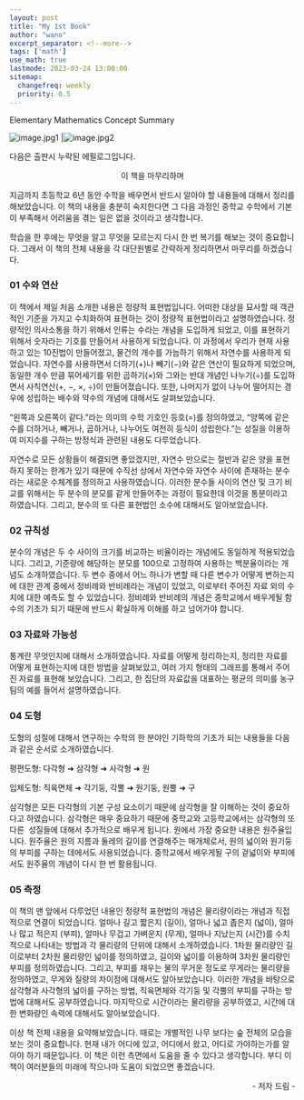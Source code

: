 ```yaml
---
layout: post
title: "My 1st Book"
author: "wano"
excerpt_separator: <!--more-->
tags: ['math']
use_math: true
lastmode: 2023-03-24 13:00:00
sitemap:
  changefreq: weekly
  priority: 0.5
---
```


Elementary Mathematics Concept Summary<!--more-->

![image.jpg1](https://cgvfxmath.github.io/assets/img/wano_1st_book_01.png) |![image.jpg2](https://cgvfxmath.github.io/assets/img/wano_1st_book_02.png)

다음은 출판시 누락된 에필로그입니다.

<p style="text-align: center;">이 책을 마무리하며</p>

지금까지 초등학교 6년 동안 수학을 배우면서 반드시 알아야 할 내용들에 대해서 정리를 해보았습니다. 이 책의 내용을 충분히 숙지한다면 그 다음 과정인 중학교 수학에서 기본이 부족해서 어려움을 겪는 일은 없을 것이라고 생각합니다.

학습을 한 후에는 무엇을 알고 무엇을 모르는지 다시 한 번 복기를 해보는 것이 중요합니다. 그래서 이 책의 전체 내용을 각 대단원별로 간략하게 정리하면서 마무리를 하겠습니다.

### 01 수와 연산

이 책에서 제일 처음 소개한 내용은 정량적 표현법입니다. 어떠한 대상을 묘사할 때 객관적인 기준을 가지고 수치화하여 표현하는 것이 정량적 표현법이라고 설명하였습니다. 정량적인 의사소통을 하기 위해서 인류는 수라는 개념을 도입하게 되었고, 이를 표현하기 위해서 숫자라는 기호를 만들어서 사용하게 되었습니다. 이 과정에서 우리가 현재 사용하고 있는 10진법이 만들어졌고, 물건의 개수를 가늠하기 위해서 자연수를 사용하게 되었습니다. 자연수를 사용하면서 더하기(+)나 빼기(−)와 같은 연산이 필요하게 되었으며, 동일한 개수 만큼 묶어세기를 위한 곱하기(×)와 그와는 반대 개념인 나누기(÷)를 도입하면서 사칙연산(+, −, ×, ÷)이 만들어졌습니다. 또한, 나머지가 없이 나누어 떨어지는 경우에 성립하는 배수와 약수의 개념에 대해서도 살펴보았습니다.

“왼쪽과 오른쪽이 같다.”라는 의미의 수학 기호인 등호(=)를 정의하였고, “양쪽에 같은 수를 더하거나, 빼거나, 곱하거나, 나누어도 여전히 등식이 성립한다.”는 성질을 이용하여 미지수를 구하는 방정식과 관련된 내용도 다루었습니다.

자연수로 모든 상황들이 해결되면 좋았겠지만, 자연수 만으로는 절반과 같은 양을 표현하지 못하는 한계가 있기 때문에 수직선 상에서 자연수와 자연수 사이에 존재하는 분수라는 새로운 수체계를 정의하고 사용하였습니다. 이러한 분수들 사이의 연산 및 크기 비교를 위해서는 두 분수의 분모를 같게 만들어주는 과정이 필요한데 이것을 통분이라고 하였습니다. 그리고, 분수의 또 다른 표현법인 소수에 대해서도 알아보았습니다.

### 02 규칙성

분수의 개념은 두 수 사이의 크기를 비교하는 비율이라는 개념에도 동일하게 적용되었습니다. 그리고, 기준량에 해당하는 분모를 100으로 고정하여 사용하는 백분율이라는 개념도 소개하였습니다. 두 변수 중에서 어느 하나가 변할 때 다른 변수가 어떻게 변하는지에 대한 관계 중에서 정비례와 반비례라는 개념이 있었고, 이로부터 주어진 자료 외의 수치에 대한 예측도 할 수 있었습니다. 정비례와 반비례의 개념은 중학교에서 배우게될 함수의 기초가 되기 때문에 반드시 확실하게 이해를 하고 넘어가야 합니다.

### 03 자료와 가능성

통계란 무엇인지에 대해서 소개하였습니다. 자료를 어떻게 정리하는지, 정리한 자료를 어떻게 표현하는지에 대한 방법을 살펴보았고, 여러 가지 형태의 그래프를 통해서 주어진 자료를 표현해 보았습니다. 그리고, 한 집단의 자료값을 대표하는 평균의 의미를 농구팀의 예를 들어서 설명하였습니다.

### 04 도형

도형의 성질에 대해서 연구하는 수학의 한 분야인 기하학의 기초가 되는 내용들을 다음과 같은 순서로 소개하였습니다.

평편도형: 다각형 ➜ 삼각형 ➜ 사각형 ➜ 원

입체도형: 직육면체 ➜ 각기둥, 각뿔 ➜ 원기둥, 원뿔 ➜ 구

삼각형은 모든 다각형의 기본 구성 요소이기 때문에 삼각형을 잘 이해하는 것이 중요하다고 하였습니다. 삼각형은 매우 중요하기 때문에 중학교와 고등학교에서는 삼각형의 또 다른  성질들에 대해서 추가적으로 배우게 됩니다. 원에서 가장 중요한 내용은 원주율입니다. 원주율은 원의 지름과 둘레의 길이를 연결해주는 매개체로서, 원의 넓이와 원기둥의 부피를 구하는 데에서도 사용되었습니다. 중학교에서 배우게될 구의 겉넓이와 부피에서도 원주율의 개념이 다시 한 번 활용됩니다.

### 05 측정

이 책의 맨 앞에서 다루었던 내용인 정량적 표현법의 개념은 물리량이라는 개념과 직접적으로 연결이 되었습니다. 얼마나 길고 짧은지 (길이), 얼마나 넓고 좁은지 (넓이), 얼마나 많고 적은지 (부피), 얼마나 무겁고 가벼운지 (무게), 얼마나 지났는지 (시간)를 수치적으로 나타내는 방법과 각 물리량의 단위에 대해서 소개하였습니다. 1차원 물리량인 길이로부터 2차원 물리량인 넓이를 정의하였고, 길이와 넓이를 이용하여 3차원 물리량인 부피를 정의하였습니다. 그리고, 부피를 채우는 물의 무거운 정도로 무게라는 물리량을 정의하였고, 무게와 질량의 차이점에 대해서도 알아보았습니다. 이러한 개념을 바탕으로 삼각형과 사각형의 넓이를 구하는 방법, 직육면체와 각기둥 및 각뿔의 부피를 구하는 방법에 대해서도 공부하였습니다. 마지막으로 시간이라는 물리량을 공부하였고, 시간에 대한 변화량인 속력에 대해서도 알아보았습니다.

이상 책 전체 내용을 요약해보았습니다. 때로는 개별적인 나무 보다는 숲 전체의 모습을 보는 것이 중요합니다. 현재 내가 어디에 있고, 어디에서 왔고, 어디로 가야하는가를 알아야 하기 때문입니다. 이 책은 이런 측면에서 도움을 줄 수 있다고 생각합니다. 부디 이 책이 여러분들의 미래에 작으나마 도움이 되었으면 좋겠습니다.

<p style="text-align: right;">- 저자 드림 -</p>
